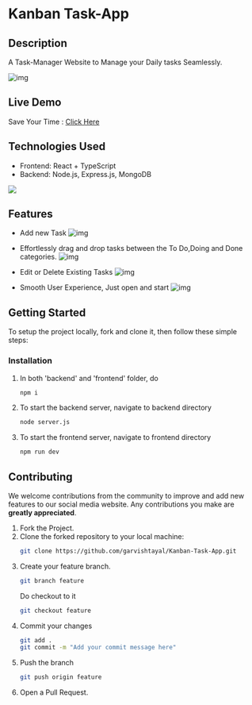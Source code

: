 # Kanban Task-App

## Description
A Task-Manager Website to Manage your Daily tasks Seamlessly.

![img](https://i.ibb.co/w4HSc9F/task-1.png)

## Live Demo
Save Your Time  : <a href="https://kaleidoscopic-daffodil-52fc4e.netlify.app/" target="blank"> Click Here</a>

## Technologies Used

- Frontend: React + TypeScript
- Backend: Node.js, Express.js, MongoDB
  
![](https://skillicons.dev/icons?i=react,typescript,javascript,nodejs,expressjs,mongodb)

## Features

- Add new Task
![img](https://i.ibb.co/GCJSV6M/task-2.png)

- Effortlessly drag and drop tasks between the To Do,Doing and Done categories.
![img](https://i.ibb.co/ScBbVbM/task-3-1.png)

- Edit or Delete Existing Tasks
![img](https://i.ibb.co/7JHfbD8/task-4.png)

- Smooth User Experience, Just open and start
![img](https://i.ibb.co/RT6QwBY/task-3-2.png)

## Getting Started
To setup the project locally, fork and clone it, then follow these simple steps:

### Installation
  1. In both 'backend' and 'frontend' folder, do
      ```sh
     npm i
      ```
  2. To start the backend server, navigate to backend directory
      ```sh
     node server.js
      ```
  3. To start the frontend server, navigate to frontend directory
       ```sh
     npm run dev
      ```

## Contributing
We welcome contributions from the community to improve and add new features to our social media website.
Any contributions you make are **greatly appreciated**.

  1. Fork the Project.
  2. Clone the forked repository to your local machine:
     ```sh
     git clone https://github.com/garvishtayal/Kanban-Task-App.git
     ```
  3. Create your feature branch.
     ```sh
     git branch feature
     ```
     Do checkout to it
     ```sh
     git checkout feature
     ```
  4. Commit your changes
     ```sh
     git add .
     git commit -m "Add your commit message here"
     ```
  5. Push the branch
     ```sh
     git push origin feature
     ```
  6. Open a Pull Request.

